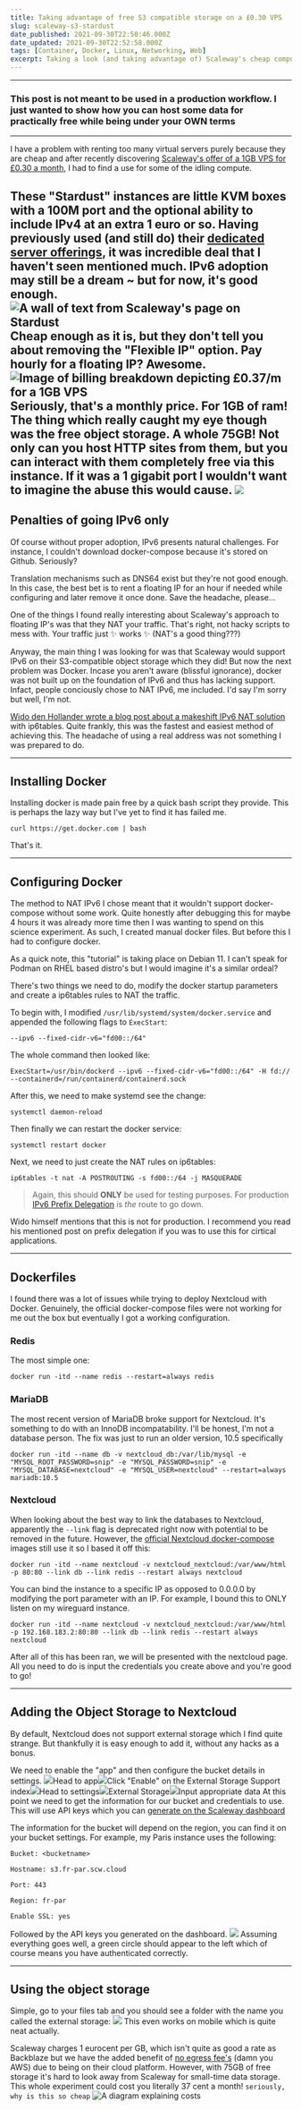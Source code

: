 ```yaml
---
title: Taking advantage of free S3 compatible storage on a £0.30 VPS
slug: scaleway-s3-stardust
date_published: 2021-09-30T22:50:46.000Z
date_updated: 2021-09-30T22:52:58.000Z
tags: [Container, Docker, Linux, Networking, Web]
excerpt: Taking a look (and taking advantage of) Scaleway's cheap compute and storage offerings
---
```


---

### This post is not meant to be used in a production workflow. I just wanted to show how you can host some data for practically free while being under your OWN terms

---

I have a problem with renting too many virtual servers purely because they are cheap and after recently discovering [Scaleway's offer of a 1GB VPS for £0.30 a month](https://www.scaleway.com/en/stardust-instances/), I had to find a use for some of the idling compute. 

These "Stardust" instances are little KVM boxes with a 100M port and the optional ability to include IPv4 at an extra 1 euro or so. Having previously used (and still do) their [dedicated server offerings](https://www.scaleway.com/en/dedibox/), it was incredible deal that I haven't seen mentioned much. IPv6 adoption may still be a dream ~ but for now, it's good enough.
![A wall of text from Scaleway's page on Stardust](/assets/images/scaleway-nc/stardust.png)
Cheap enough as it is, but they don't tell you about removing the "Flexible IP" option. Pay hourly for a floating IP? Awesome.
![Image of billing breakdown depicting £0.37/m for a 1GB VPS](/assets/images/scaleway-nc/starv6.png)Seriously, that's a monthly price. For 1GB of ram!
The thing which really caught my eye though was the free object storage. A whole 75GB! Not only can you host HTTP sites from them, but you can interact with them completely free via this instance. If it was a 1 gigabit port I wouldn't want to imagine the abuse this would cause.
![](/assets/images/scaleway-nc/75g.png)
---

## Penalties of going IPv6 only

Of course without proper adoption, IPv6 presents natural challenges. For instance, I couldn't download docker-compose because it's stored on Github. Seriously? 

Translation mechanisms such as DNS64 exist but they're not good enough. In this case, the best bet is to rent a floating IP for an hour if needed while configuring and later remove it once done. Save the headache, please...

One of the things I found really interesting about Scaleway's approach to floating IP's was that they NAT your traffic. That's right, not hacky scripts to mess with. Your traffic just ✨ works ✨ (NAT's a good thing???)

Anyway, the main thing I was looking for was that Scaleway would support IPv6 on their S3-compatible object storage which they did! But now the next problem was Docker. Incase you aren't aware (blissful ignorance), docker was not built up on the foundation of IPv6 and thus has lacking support. Infact, people conciously chose to NAT IPv6, me included. I'd say I'm sorry but well, I'm not. 

[Wido den Hollander wrote a blog post about a makeshift IPv6 NAT solution](https://blog.widodh.nl/2017/04/docker-containers-with-ipv6-behind-nat/) with ip6tables. Quite frankly, this was the fastest and easiest method of achieving this. The headache of using a real address was not something I was prepared to do. 

---

## Installing Docker 

Installing docker is made pain free by a quick bash script they provide. This is perhaps the lazy way but I've yet to find it has failed me.

`curl https://get.docker.com | bash`

That's it.

---

## Configuring Docker

The method to NAT IPv6 I chose meant that it wouldn't support docker-compose without some work. Quite honestly after debugging this for maybe 4 hours it was already more time then I was wanting to spend on this science experiment. As such, I created manual docker files. But before this I had to configure docker.

As a quick note, this "tutorial" is taking place on Debian 11. I can't speak for Podman on RHEL based distro's but I would imagine it's a similar ordeal?

There's two things we need to do, modify the docker startup parameters and create a ip6tables rules to NAT the traffic. 

To begin with, I modified `/usr/lib/systemd/system/docker.service` and appended the following flags to `ExecStart`:

`--ipv6 --fixed-cidr-v6="fd00::/64"`

The whole command then looked like:

`ExecStart=/usr/bin/dockerd --ipv6 --fixed-cidr-v6="fd00::/64" -H fd:// --containerd=/run/containerd/containerd.sock`

After this, we need to make systemd see the change:

`systemctl daemon-reload`

Then finally we can restart the docker service:

`systemctl restart docker`

Next, we need to just create the NAT rules on ip6tables:

`ip6tables -t nat -A POSTROUTING -s fd00::/64 -j MASQUERADE`

> Again, this should **ONLY** be used for testing purposes. For production [IPv6 Prefix Delegation](https://blog.widodh.nl/2016/03/docker-and-ipv6-prefix-delegation/) is *the* route to go down.

Wido himself mentions that this is not for production. I recommend you read his mentioned post on prefix delegation if you was to use this for cirtical applications. 

---

## Dockerfiles

I found there was a lot of issues while trying to deploy Nextcloud with Docker. Genuinely, the official docker-compose files were not working for me out the box but eventually I got a working configuration.

### Redis

The most simple one:

`docker run -itd --name redis --restart=always redis`

### MariaDB

The most recent version of MariaDB broke support for Nextcloud. It's something to do with an InnoDB incompatability. I'll be honest, I'm not a database person. The fix was just to run an older version, 10.5 specifically

`docker run -itd --name db -v nextcloud_db:/var/lib/mysql -e "MYSQL_ROOT_PASSWORD=snip" -e "MYSQL_PASSWORD=snip" -e "MYSQL_DATABASE=nextcloud" -e "MYSQL_USER=nextcloud" --restart=always mariadb:10.5`

### Nextcloud 

When looking about the best way to link the databases to Nextcloud, apparently the `--link` flag is deprecated right now with potential to be removed in the future. However, the [official Nextcloud docker-compose](https://github.com/nextcloud/docker/blob/master/.examples/docker-compose/insecure/mariadb/apache/docker-compose.yml) images still use it so I based it off this:

`docker run -itd --name nextcloud -v nextcloud_nextcloud:/var/www/html -p 80:80 --link db --link redis --restart always nextcloud`

You can bind the instance to a specific IP as opposed to 0.0.0.0 by modifying the port parameter with an IP. For example, I bound this to ONLY listen on my wireguard instance.

`docker run -itd --name nextcloud -v nextcloud_nextcloud:/var/www/html -p 192.168.183.2:80:80 --link db --link redis --restart always nextcloud`

After all of this has been ran, we will be presented with the nextcloud page. All you need to do is input the credentials you create above and you're good to go!

---

## Adding the Object Storage to Nextcloud

By default, Nextcloud does not support external storage which I find quite strange. But thankfully it is easy enough to add it, without any hacks as a bonus. 

We need to enable the "app" and then configure the bucket details in settings.
![](/assets/images/scaleway-nc/nextcloud1.png)Head to app![](/assets/images/scaleway-nc/nextcloud2.png)Click "Enable" on the External Storage Support index![](/assets/images/scaleway-nc/nextcloud3.png)Head to settings![](/assets/images/scaleway-nc/nextcloud4.png)External Storage![](assets/images/scaleway-nc/nextcloud5.png)Input appropriate data
At this point we need to get the information for our bucket and credentials to use. This will use API keys which you can [generate on the Scaleway dashboard ](https://console.scaleway.com/project/credentials)

The information for the bucket will depend on the region, you can find it on your bucket settings. For example, my Paris instance uses the following:

`Bucket: <bucketname>`

`Hostname: s3.fr-par.scw.cloud`

`Port: 443`

`Region: fr-par`

`Enable SSL: yes`

Followed by the API keys you generated on the dashboard. 
![](/assets/images/scaleway-nc/nextcloud6.png)
Assuming everything goes well, a green circle should appear to the left which of course means you have authenticated correctly. 

---

## Using the object storage

Simple, go to your files tab and you should see a folder with the name you called the external storage:
![](/assets/images/scaleway-nc/nextcloud7.png)
This even works on mobile which is quite neat actually. 

Scaleway charges 1 eurocent per GB, which isn't quite as good a rate as Backblaze but we have the added benefit of [no egress fee's](https://images-www.scaleway.com/wp-content/uploads/2020/12/09110105/Object-Storage-ProductSheet-EN2.pdf) (damn you AWS) due to being on their cloud platform. However, with 75GB of free storage it's hard to look away from Scaleway for small-time data storage. This whole experiment could cost you literally 37 cent a month! `seriously, why is this so cheap`
![A diagram explaining costs](/assets/images/scaleway-nc/freeegress.png)
